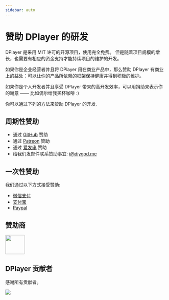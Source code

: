 ```yaml
---
sidebar: auto
---
```


# 赞助 DPlayer 的研发

DPlayer 是采用 MIT 许可的开源项目，使用完全免费。 但是随着项目规模的增长，也需要有相应的资金支持才能持续项目的维护的开发。

如果你是企业经营者并且将 DPlayer 用在商业产品中，那么赞助 DPlayer 有商业上的益处：可以让你的产品所依赖的框架保持健康并得到积极的维护。

如果你是个人开发者并且享受 DPlayer 带来的高开发效率，可以用捐助来表示你的谢意 —— 比如偶尔给我买杯咖啡 :)

你可以通过下列的方法来赞助 DPlayer 的开发.

## 周期性赞助

-   通过 [GitHub](https://github.com/sponsors/DIYgod) 赞助
-   通过 [Patreon](https://www.patreon.com/DIYgod) 赞助
-   通过 [爱发电](https://afdian.net/@diygod) 赞助
-   给我们发邮件联系赞助事宜: <i@diygod.me>

## 一次性赞助

我们通过以下方式接受赞助:

-   [微信支付](https://diygod.me/images/wx.jpg)
-   [支付宝](https://diygod.me/images/zfb.jpg)
-   [Paypal](https://www.paypal.me/DIYgod)

## 赞助商

<div>
<a href="https://www.dogecloud.com/?ref=dplayer" target="_blank">
    <img height="60px" src="https://player.dogecloud.com/img/logo_with_product3.png">
</a>
</div>

## DPlayer 贡献者

感谢所有贡献者。

<a href="https://github.com/MoePlayer/DPlayer/graphs/contributors"><img src="https://opencollective.com/DPlayer/contributors.svg?width=890" /></a>
